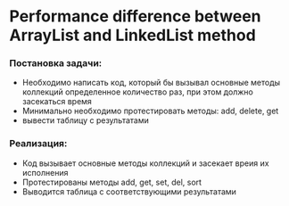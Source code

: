 # Performance difference between ArrayList and LinkedList method

### Постановка задачи:

- Необходимо написать код, который бы вызывал основные методы коллекций определенное количество раз, при этом должно засекаться время
- Минимально необходимо протестировать методы: add, delete, get
- вывести таблицу с результатами

### Реализация:

- Код вызывает основные методы коллекций и засекает вреия их исполнения
- Протестированы методы add, get, set, del, sort
- Выводится таблица с соответствующими результатами

